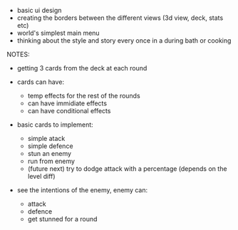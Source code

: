 - basic ui design
- creating the borders between the different views (3d view, deck, stats etc)
- world's simplest main menu
- thinking about the style and story every once in a during bath or cooking

NOTES:

- getting 3 cards from the deck at each round
- cards can have:
  - temp effects for the rest of the rounds
  - can have immidiate effects
  - can have conditional effects
- basic cards to implement:
  - simple atack
  - simple defence
  - stun an enemy
  - run from enemy
  - (future next) try to dodge attack with a percentage (depends on the level diff)
- see the intentions of the enemy, enemy can:

  - attack
  - defence
  - get stunned for a round
